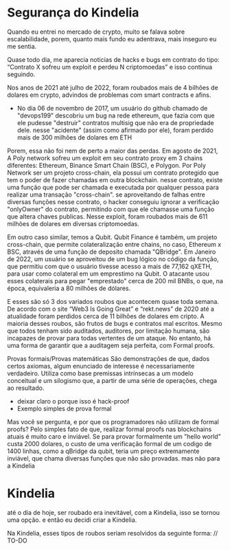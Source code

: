 # Segurança do Kindelia

Quando eu entrei no mercado de crypto, muito se falava sobre escalabilidade, porem, quanto mais fundo eu adentrava, mais inseguro eu me sentia.

Quase todo dia, me aparecia noticias de hacks e bugs em contrato do tipo:
“Contrato X sofreu um exploit e perdeu N criptomoedas”
e isso continua seguindo.

Nos anos de 2021 até julho de 2022, foram roubados mais de 4 bilhões de dolares em crypto, advindos de problemas com smart contracts e afins. 
  * No dia 06 de novembro de 2017, um usuário do github chamado de "devops199" descobriu um bug na rede ethereum, que fazia com que ele pudesse "destruir" contratos multisig que não era de propriedade dele. nesse "acidente" (assim como afirmado por ele), foram perdido mais de 300 milhões de dolares em ETH

Porem, essa não foi nem de perto a maior das perdas.
Em agosto de 2021, A Poly network sofreu um exploit em seu contrato proxy em 3 chains diferentes:
Ethereum,
Binance Smart Chain (BSC),
e Polygon.
Por Poly Network ser um projeto cross-chain, ela possui um contrato protegido que tem o poder de fazer chamadas em outra blockchain. nesse contrato, existe uma função que pode ser chamada e executada por qualquer pessoa para realizar uma transação "cross-chain". se aproveitando de falhas entre diversas funções nesse contrato, o hacker conseguiu ignorar a verificação "onlyOwner" do contrato, permitindo com que ele chamasse uma função que altera chaves publicas.
Nesse exploit, foram roubados mais de 611 milhões de dolares em diversas criptomoedas.

Em outro caso similar, temos a Qubit.
Qubit Finance é também, um projeto cross-chain, que permite colateralização entre chains, no caso, Ethereum x BSC, através de uma função de deposito chamada "QBridge". Em Janeiro de 2022, um usuário se aproveitou de um bug lógico no código da função, que permitiu com que o usuário tivesse acesso a mais de 77,162 qXETH, para usar como colateral em um emprestimo na Qubit.
O atacante usou esses colaterais para pegar "emprestado" cerca de 200 mil BNBs, o que, na época, equivaleria a 80 milhões de dólares.

E esses são só 3 dos variados roubos que acontecem quase toda semana. De acordo com o site “Web3 Is Going Great” e “rekt.news” de 2020 até a atualidade foram perdidos cerca de 11 bilhões de dolares em cripto. A maioria desses roubos, são frutos de bugs e contratos mal escritos. Mesmo que todos tenham sido auditados, auditores, por limitação humana, são incapazes de provar para todas vertentes de um ataque. No entanto, há uma forma de garantir que a auditagem seja perfeita, com Formal proofs.

Provas formais/Provas matemáticas
São demonstrações de que, dados certos axiomas, algum enunciado de interesse é necessariamente verdadeiro. Utiliza como base premissas intrínsecas a um modelo conceitual e um silogismo que, a partir de uma série de operações, chega ao resultado. 

* deixar claro o porque isso é hack-proof 
* Exemplo simples de prova formal

Mas você se pergunta, e por que os programadores não utilizam de formal proofs?
Pelo simples fato de que, realizar formal proofs nas blockchains atuais é muito caro e inviável.
Se para provar formalmente um "hello world" custa 2000 dolares, o custo de uma verificação formal de um codigo de 1400 linhas, como a qBridge da qubit, teria um preço extremamente inviável, que chama diversas funções que não são provadas. 
mas não para a Kindelia

# Kindelia
até o dia de hoje, ser roubado era inevitável, com a Kindelia, isso se tornou uma opção.
e então eu decidi criar a Kindelia.


Na Kindelia, esses tipos de roubos seriam resolvidos da seguinte forma:
// TO-DO
